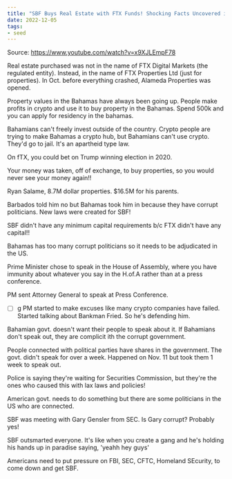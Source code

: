 ```yaml
---
title: "SBF Buys Real Estate with FTX Funds! Shocking Facts Uncovered in the Bahamas"
date: 2022-12-05
tags:
- seed
---
```


Source:
https://www.youtube.com/watch?v=x9XJLEmpF78

Real estate purchased was not in the name of FTX Digital Markets (the regulated entity). Instead, in the name of FTX Properties Ltd (just for properties). In Oct. before everything crashed, Alameda Properties was opened. 

Property values in the Bahamas have always been going up. People make profits in crypto and use it to buy property in the Bahamas. Spend 500k and you can apply for residency in the bahamas. 

Bahamians can't freely invest outside of the country. Crypto people are trying to make Bahamas a crypto hub, but Bahamians can't use crypto. They'd go to jail. It's an apartheid type law. 

On fTX, you could bet on Trump winning election in 2020. 

Your money was taken, off of exchange, to buy properties, so you would never see your money again!!

Ryan Salame, 8.7M dollar properties. $16.5M for his parents. 

Barbados told him no but Bahamas took him in because they have corrupt politicians. New laws were created for SBF!

SBF didn't have any minimum capital requirements b/c FTX didn't have any capital!! 

Bahamas has too many corrupt politicians so it needs to be adjudicated in the US. 

Prime Minister chose to speak in the House of Assembly, where you have immunity about whatever you say in the H.of.A rather than at a press conference. 

PM sent Attorney General to speak at Press Conference. 
- [ ] g
PM started to make excuses like many crypto companies have failed. Started talking about Bankman Fried. So he's defending him. 

Bahamian govt. doesn't want their people to speak about it. If Bahamians don't speak out, they are complicit ith the corrupt government. 

People connected with political parties have shares in the government. The govt. didn't speak for over a week. Happened on Nov.  11 but took them 1 week to speak out. 

Police is saying they're waiting for Securities Commission, but they're the ones who caused this with lax laws and policies!

American govt. needs to do something but there are some politicians in the US who are connected. 

SBF was meeting with Gary Gensler from SEC. Is Gary corrupt? Probably yes!

SBF outsmarted everyone. It's like when you create a gang and he's holding his hands up in paradise saying, 'yeahh hey guys'

Americans need to put pressure on FBI, SEC, CFTC, Homeland SEcurity, to come down and get SBF. 


